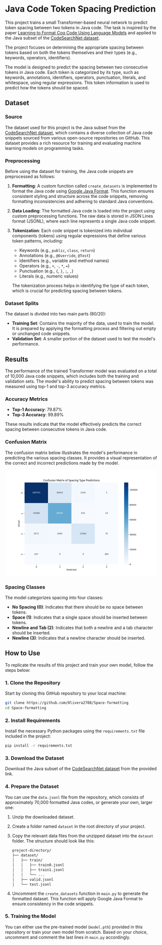 # Java Code Token Spacing Prediction

This project trains a small Transformer-based neural network to predict token spacing between two tokens in Java code. The task is inspired by the paper [Learning to Format Coq Code Using Language Models](https://arxiv.org/abs/2006.16743v1) and applied to the Java subset of the [CodeSearchNet dataset](https://github.com/github/CodeSearchNet).

The project focuses on determining the appropriate spacing between tokens based on both the tokens themselves and their types (e.g., keywords, operators, identifiers).

The model is designed to predict the spacing between two consecutive tokens in Java code. Each token is categorized by its type, such as keywords, annotations, identifiers, operators, punctuation, literals, and whitespace, using regular expressions. This token information is used to predict how the tokens should be spaced.

## Dataset

### Source

The dataset used for this project is the Java subset from the [CodeSearchNet dataset](https://huggingface.co/datasets/code-search-net/code_search_net/tree/main), which contains a diverse collection of Java code snippets sourced from various open-source repositories on GitHub. This dataset provides a rich resource for training and evaluating machine learning models on programming tasks.

### Preprocessing

Before using the dataset for training, the Java code snippets are preprocessed as follows:

1. **Formatting**: A custom function called `create_datasets` is implemented to format the Java code using [Google Java Format](https://github.com/google/google-java-format). This function ensures consistent styling and structure across the code snippets, removing formatting inconsistencies and adhering to standard Java conventions.

2. **Data Loading**: The formatted Java code is loaded into the project using custom preprocessing functions. The raw data is stored in JSON Lines format (JSONL), where each line represents a single Java code snippet.

3. **Tokenization**: Each code snippet is tokenized into individual components (tokens) using regular expressions that define various token patterns, including:
   - Keywords (e.g., `public`, `class`, `return`)
   - Annotations (e.g., `@Override`, `@Test`)
   - Identifiers (e.g., variable and method names)
   - Operators (e.g., `+`, `-`, `*`, `=`)
   - Punctuation (e.g., `{`, `}`, `;`, `,`)
   - Literals (e.g., numeric values)

   The tokenization process helps in identifying the type of each token, which is crucial for predicting spacing between tokens.

### Dataset Splits

The dataset is divided into two main parts (80/20):
- **Training Set**: Contains the majority of the data, used to train the model. It is prepared by applying the formatting process and filtering out empty or unchanged code snippets.
- **Validation Set**: A smaller portion of the dataset used to test the model's performance.

## Results

The performance of the trained Transformer model was evaluated on a total of 10,000 Java code snippets, which includes both the training and validation sets. The model's ability to predict spacing between tokens was measured using top-1 and top-3 accuracy metrics.

### Accuracy Metrics
- **Top-1 Accuracy**: 79.87%
- **Top-3 Accuracy**: 99.89%

These results indicate that the model effectively predicts the correct spacing between consecutive tokens in Java code.

### Confusion Matrix
The confusion matrix below illustrates the model's performance in predicting the various spacing classes. It provides a visual representation of the correct and incorrect predictions made by the model.

<div align="center">
    <img src="result.png" width = "500">
</div>

### Spacing Classes

The model categorizes spacing into four classes:
- **No Spacing (0)**: Indicates that there should be no space between tokens.
- **Space (1)**: Indicates that a single space should be inserted between tokens.
- **Newline and Tab (2)**: Indicates that both a newline and a tab character should be inserted.
- **Newline (3)**: Indicates that a newline character should be inserted.

## How to Use

To replicate the results of this project and train your own model, follow the steps below:

### 1. Clone the Repository

Start by cloning this GitHub repository to your local machine:

```bash
git clone https://github.com/Olivera2708/Space-formatting
cd Space-formatting
```

### 2. Install Requirements

Install the necessary Python packages using the `requirements.txt` file included in the project:

```bash
pip install -r requirements.txt
```

### 3. Download the Dataset

Download the Java subset of the [CodeSearchNet dataset](https://github.com/github/CodeSearchNet) from the provided link.

### 4. Prepare the Dataset

You can use the `data.jsonl` file from the repository, which consists of approximately 70,000 formatted Java codes, or generate your own, larger one:

1. Unzip the downloaded dataset.
2. Create a folder named `dataset` in the root directory of your project.
3. Copy the relevant data files from the unzipped dataset into the `dataset` folder. The structure should look like this:

   ```
   project-directory/
   ├── dataset/
   │   ├── train/
   │   │   ├── train0.jsonl
   │   │   ├── train1.jsonl
   │   │   └── ...
   │   ├── valid.jsonl
   │   └── test.jsonl
   ```

4. Uncomment the `create_datasets` function in `main.py` to generate the formatted dataset. This function will apply Google Java Format to ensure consistency in the code snippets.

### 5. Training the Model

You can either use the pre-trained model (`model.pth`) provided in this repository or train your own model from scratch. Based on your choice, uncomment and comment the last lines in `main.py` accordingly.